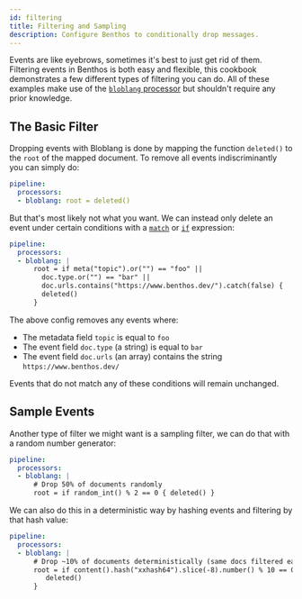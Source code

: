 ```yaml
---
id: filtering
title: Filtering and Sampling
description: Configure Benthos to conditionally drop messages.
---
```


Events are like eyebrows, sometimes it's best to just get rid of them. Filtering events in Benthos is both easy and flexible, this cookbook demonstrates a few different types of filtering you can do. All of these examples make use of the [`bloblang` processor][processors.bloblang] but shouldn't require any prior knowledge.

## The Basic Filter

Dropping events with Bloblang is done by mapping the function `deleted()` to the `root` of the mapped document. To remove all events indiscriminantly you can simply do:

```yaml
pipeline:
  processors:
  - bloblang: root = deleted()
```

But that's most likely not what you want. We can instead only delete an event under certain conditions with a [`match`][bloblang.match] or [`if`][bloblang.if] expression:

```yaml
pipeline:
  processors:
  - bloblang: |
      root = if meta("topic").or("") == "foo" ||
        doc.type.or("") == "bar" ||
        doc.urls.contains("https://www.benthos.dev/").catch(false) {
        deleted()
      }
```

The above config removes any events where:

- The metadata field `topic` is equal to `foo`
- The event field `doc.type` (a string) is equal to `bar`
- The event field `doc.urls` (an array) contains the string `https://www.benthos.dev/`

Events that do not match any of these conditions will remain unchanged.

## Sample Events

Another type of filter we might want is a sampling filter, we can do that with a random number generator:

```yaml
pipeline:
  processors:
  - bloblang: |
      # Drop 50% of documents randomly
      root = if random_int() % 2 == 0 { deleted() }
```

We can also do this in a deterministic way by hashing events and filtering by that hash value:

```yaml
pipeline:
  processors:
  - bloblang: |
      # Drop ~10% of documents deterministically (same docs filtered each run)
      root = if content().hash("xxhash64").slice(-8).number() % 10 == 0 {
         deleted()
      }
```

[processors.bloblang]: /docs/components/processors/bloblang
[bloblang.match]: /docs/guides/bloblang/about#pattern-matching
[bloblang.if]: /docs/guides/bloblang/about#conditional-mapping